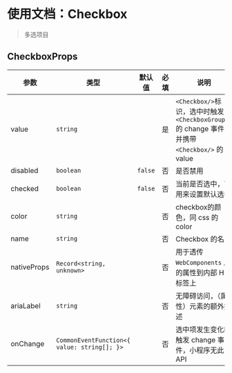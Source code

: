 # 使用文档：Checkbox
> 多选项目

## CheckboxProps

| 参数 | 类型 | 默认值 | 必填 | 说明 |
| --- | --- | :---: | :---: | --- |
| value | `string` |  | 是 | `<Checkbox/>`标识，选中时触发`<CheckboxGroup/>`的 change 事件，并携带 `<Checkbox/>` 的 value |
| disabled | `boolean` | `false` | 否 | 是否禁用 |
| checked | `boolean` | `false` | 否 | 当前是否选中，可用来设置默认选中 |
| color | `string` |  | 否 | checkbox的颜色，同 css 的 color |
| name | `string` |  | 否 | Checkbox 的名字 |
| nativeProps | `Record<string, unknown>` |  | 否 | 用于透传 `WebComponents` 上的属性到内部 H5 标签上 |
| ariaLabel | `string` |  | 否 | 无障碍访问，（属性）元素的额外描述 |
| onChange | `CommonEventFunction<{ value: string[]; }>` |  | 否 | 选中项发生变化时触发 change 事件，小程序无此 API |